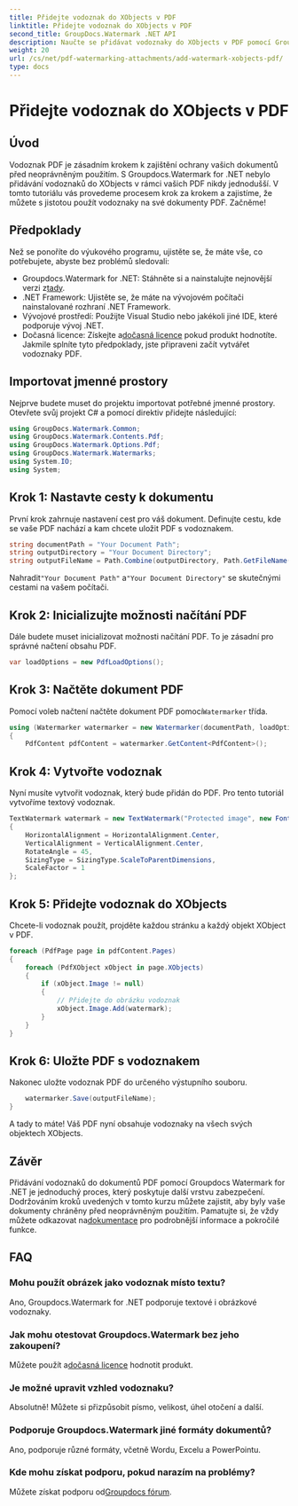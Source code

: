 ```yaml
---
title: Přidejte vodoznak do XObjects v PDF
linktitle: Přidejte vodoznak do XObjects v PDF
second_title: GroupDocs.Watermark .NET API
description: Naučte se přidávat vodoznaky do XObjects v PDF pomocí Groupdocs.Watermark for .NET. Pro snadnou implementaci postupujte podle našeho podrobného průvodce.
weight: 20
url: /cs/net/pdf-watermarking-attachments/add-watermark-xobjects-pdf/
type: docs
---
```

# Přidejte vodoznak do XObjects v PDF

## Úvod
Vodoznak PDF je zásadním krokem k zajištění ochrany vašich dokumentů před neoprávněným použitím. S Groupdocs.Watermark for .NET nebylo přidávání vodoznaků do XObjects v rámci vašich PDF nikdy jednodušší. V tomto tutoriálu vás provedeme procesem krok za krokem a zajistíme, že můžete s jistotou použít vodoznaky na své dokumenty PDF. Začněme!
## Předpoklady
Než se ponoříte do výukového programu, ujistěte se, že máte vše, co potřebujete, abyste bez problémů sledovali:
-  Groupdocs.Watermark for .NET: Stáhněte si a nainstalujte nejnovější verzi z[tady](https://releases.groupdocs.com/Watermark/net/).
- .NET Framework: Ujistěte se, že máte na vývojovém počítači nainstalované rozhraní .NET Framework.
- Vývojové prostředí: Použijte Visual Studio nebo jakékoli jiné IDE, které podporuje vývoj .NET.
-  Dočasná licence: Získejte a[dočasná licence](https://purchase.groupdocs.com/temporary-license/) pokud produkt hodnotíte.
Jakmile splníte tyto předpoklady, jste připraveni začít vytvářet vodoznaky PDF.
## Importovat jmenné prostory
Nejprve budete muset do projektu importovat potřebné jmenné prostory. Otevřete svůj projekt C# a pomocí direktiv přidejte následující:
```csharp
using GroupDocs.Watermark.Common;
using GroupDocs.Watermark.Contents.Pdf;
using GroupDocs.Watermark.Options.Pdf;
using GroupDocs.Watermark.Watermarks;
using System.IO;
using System;
```
## Krok 1: Nastavte cesty k dokumentu
První krok zahrnuje nastavení cest pro váš dokument. Definujte cestu, kde se vaše PDF nachází a kam chcete uložit PDF s vodoznakem.
```csharp
string documentPath = "Your Document Path";
string outputDirectory = "Your Document Directory";
string outputFileName = Path.Combine(outputDirectory, Path.GetFileName(documentPath));
```
 Nahradit`"Your Document Path"` a`"Your Document Directory"` se skutečnými cestami na vašem počítači.
## Krok 2: Inicializujte možnosti načítání PDF
Dále budete muset inicializovat možnosti načítání PDF. To je zásadní pro správné načtení obsahu PDF.
```csharp
var loadOptions = new PdfLoadOptions();
```
## Krok 3: Načtěte dokument PDF
Pomocí voleb načtení načtěte dokument PDF pomocí`Watermarker` třída.
```csharp
using (Watermarker watermarker = new Watermarker(documentPath, loadOptions))
{
    PdfContent pdfContent = watermarker.GetContent<PdfContent>();
```
## Krok 4: Vytvořte vodoznak
Nyní musíte vytvořit vodoznak, který bude přidán do PDF. Pro tento tutoriál vytvoříme textový vodoznak.
```csharp
TextWatermark watermark = new TextWatermark("Protected image", new Font("Arial", 8))
{
    HorizontalAlignment = HorizontalAlignment.Center,
    VerticalAlignment = VerticalAlignment.Center,
    RotateAngle = 45,
    SizingType = SizingType.ScaleToParentDimensions,
    ScaleFactor = 1
};
```
## Krok 5: Přidejte vodoznak do XObjects
Chcete-li vodoznak použít, projděte každou stránku a každý objekt XObject v PDF.
```csharp
foreach (PdfPage page in pdfContent.Pages)
{
    foreach (PdfXObject xObject in page.XObjects)
    {
        if (xObject.Image != null)
        {
            // Přidejte do obrázku vodoznak
            xObject.Image.Add(watermark);
        }
    }
}
```
## Krok 6: Uložte PDF s vodoznakem
Nakonec uložte vodoznak PDF do určeného výstupního souboru.
```csharp
    watermarker.Save(outputFileName);
}
```
A tady to máte! Váš PDF nyní obsahuje vodoznaky na všech svých objektech XObjects.
## Závěr
 Přidávání vodoznaků do dokumentů PDF pomocí Groupdocs Watermark for .NET je jednoduchý proces, který poskytuje další vrstvu zabezpečení. Dodržováním kroků uvedených v tomto kurzu můžete zajistit, aby byly vaše dokumenty chráněny před neoprávněným použitím. Pamatujte si, že vždy můžete odkazovat na[dokumentace](https://tutorials.groupdocs.com/Watermark/net/) pro podrobnější informace a pokročilé funkce.
## FAQ
### Mohu použít obrázek jako vodoznak místo textu?
Ano, Groupdocs.Watermark for .NET podporuje textové i obrázkové vodoznaky.
### Jak mohu otestovat Groupdocs.Watermark bez jeho zakoupení?
 Můžete použít a[dočasná licence](https://purchase.groupdocs.com/temporary-license/) hodnotit produkt.
### Je možné upravit vzhled vodoznaku?
Absolutně! Můžete si přizpůsobit písmo, velikost, úhel otočení a další.
### Podporuje Groupdocs.Watermark jiné formáty dokumentů?
Ano, podporuje různé formáty, včetně Wordu, Excelu a PowerPointu.
### Kde mohu získat podporu, pokud narazím na problémy?
 Můžete získat podporu od[Groupdocs fórum](https://forum.groupdocs.com/c/watermark/19).